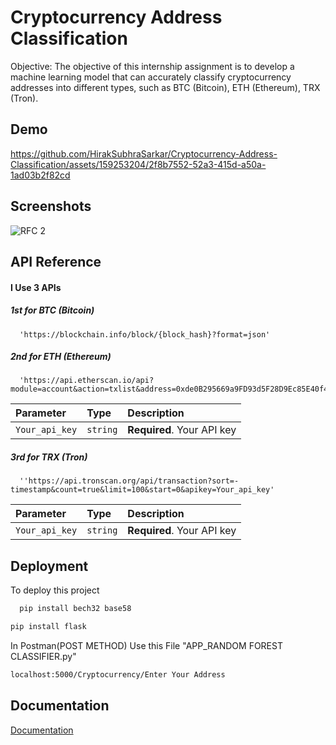
# Cryptocurrency Address Classification

Objective: The objective of this internship assignment is to develop a machine learning model that can accurately classify cryptocurrency
addresses into different types, such as BTC (Bitcoin), ETH (Ethereum), TRX (Tron).


## Demo




https://github.com/HirakSubhraSarkar/Cryptocurrency-Address-Classification/assets/159253204/2f8b7552-52a3-415d-a50a-1ad03b2f82cd



## Screenshots



![RFC 2](https://github.com/HirakSubhraSarkar/Cryptocurrency-Address-Classification/assets/159253204/6dc85ad0-3be4-4c40-aa02-85efa5ff65d5)


## API Reference

#### I Use 3 APIs
##### 1st for BTC (Bitcoin)

```http
  'https://blockchain.info/block/{block_hash}?format=json'

```

##### 2nd for ETH (Ethereum)
```http
  'https://api.etherscan.io/api?module=account&action=txlist&address=0xde0B295669a9FD93d5F28D9Ec85E40f4cb697BAe&startblock=0&endblock=99999999&sort=asc&apikey=Your_api_key'
```


| Parameter | Type     | Description                |
| :-------- | :------- | :------------------------- |
| `Your_api_key` | `string` | **Required**. Your API key |

##### 3rd for TRX (Tron)
```http
  ''https://api.tronscan.org/api/transaction?sort=-timestamp&count=true&limit=100&start=0&apikey=Your_api_key'
```


| Parameter | Type     | Description                |
| :-------- | :------- | :------------------------- |
| `Your_api_key` | `string` | **Required**. Your API key |


## Deployment

To deploy this project

```bash
  pip install bech32 base58
```
```bash
pip install flask
```
In Postman(POST METHOD) Use this File "APP_RANDOM FOREST CLASSIFIER.py" 
```bash
localhost:5000/Cryptocurrency/Enter Your Address
```
## Documentation

[Documentation](https://linktodocumentation)

